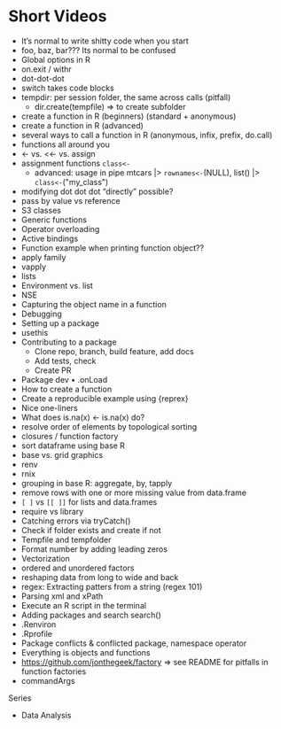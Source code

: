 # Short Videos

* It’s normal to write shitty code when you start
* foo, baz, bar??? Its normal to be confused
* Global options in R
* on.exit / withr
* dot-dot-dot
* switch takes code blocks
* tempdir: per session folder, the same across calls (pitfall)
  - dir.create(tempfile) => to create subfolder
* create a function in R (beginners) (standard + anonymous)
* create a function in R (advanced)
* several ways to call a function in R (anonymous, infix, prefix, do.call)
* functions all around you
* <- vs. <<- vs. assign 
* assignment functions `class<-` 
  - advanced: usage in pipe mtcars |> `rownames<-`(NULL), list() |> `class<-`("my_class")
* modifying dot dot dot “directly” possible?
* pass by value vs reference
* S3 classes
* Generic functions
* Operator overloading
* Active bindings
* Function example when printing function object??
* apply family 
* vapply
* lists
* Environment vs. list
* NSE
* Capturing the object name in a function
* Debugging
* Setting up a package
* usethis
* Contributing to a package
  *	Clone repo, branch, build feature, add docs
  *	Add tests, check 
  *	Create PR
* Package dev
  •	.onLoad
* How to create a function
* Create a reproducible example using {reprex}
* Nice one-liners
* What does is.na(x) <- is.na(x) do?
* resolve order of elements by topological sorting
* closures / function factory
* sort dataframe using base R
* base vs. grid graphics
* renv
* rnix
* grouping in base R: aggregate, by, tapply
* remove rows with one or more missing value from data.frame
* `[ ]` vs `[[ ]]` for lists and data.frames
* require vs library
* Catching errors via tryCatch()
* Check if folder exists and create if not
* Tempfile and tempfolder
* Format number by adding leading zeros
* Vectorization
* ordered and unordered factors
* reshaping data from long to wide and back
* regex: Extracting patters from a string (regex 101)
* Parsing xml and xPath
* Execute an R script in the terminal
* Adding packages and search search()
* .Renviron
* .Rprofile
* Package conflicts & conflicted package, namespace operator
* Everything is objects and functions
* https://github.com/jonthegeek/factory => see README for pitfalls in function factories
* commandArgs

Series

* Data Analysis
